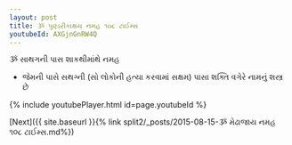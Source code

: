 ```yaml
---
layout: post
title: ૐ પુણ્ડરીકાક્ષય નમહ ૧૦૮ ટાઈમ્સ
youtubeId: AXGjnGnRW4Q
---
```

 
 
 ૐ સાથગની પાસ શાકથીમાંથે નમહ  
 
 -  જેમની પાસે સથગ્ની (સો લોકોની હત્યા કરવામાં સક્ષમ) પાસા શક્તિ વગેરે નામનું શસ્ત્ર છે 
 
  
 
  
 
 
 
 
 
 


{% include youtubePlayer.html id=page.youtubeId %}
 
[Next]({{ site.baseurl }}{% link  split2/_posts/2015-08-15-ૐ મેઢાજાય નમહ ૧૦૮ ટાઈમ્સ.md%})
 
